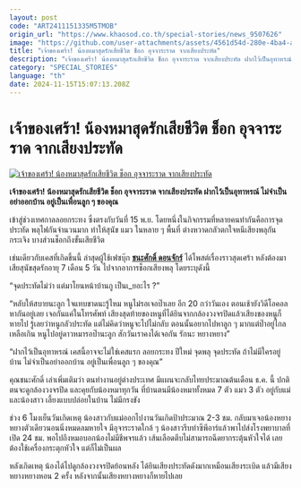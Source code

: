 ```yaml
---
layout: post
code: "ART2411151335M5TMOB"
origin_url: "https://www.khaosod.co.th/special-stories/news_9507626"
image: "https://github.com/user-attachments/assets/4561d54d-280e-4ba4-a3d6-57cc5bd2332e"
title: "เจ้าของเศร้า! น้องหมาสุดรักเสียชีวิต ช็อก อุจจาระราด จากเสียงประทัด"
description: "เจ้าของเศร้า! น้องหมาสุดรักเสียชีวิต ช็อก อุจจาระราด จากเสียงประทัด ฝากไว้เป็นอุทาหรณ์ ไม่จำเป็นอย่าออกบ้าน อยู่เป็นเพื่อนลูก ๆ ของคุณ"
category: "SPECIAL_STORIES"
language: "th"
date: 2024-11-15T15:07:13.208Z
---
```


# เจ้าของเศร้า! น้องหมาสุดรักเสียชีวิต ช็อก อุจจาระราด จากเสียงประทัด

[![เจ้าของเศร้า! น้องหมาสุดรักเสียชีวิต ช็อก อุจจาระราด จากเสียงประทัด](https://www.khaosod.co.th/wpapp/uploads/2024/11/dog-1.jpg "เจ้าของเศร้า! น้องหมาสุดรักเสียชีวิต ช็อก อุจจาระราด จากเสียงประทัด")](https://www.khaosod.co.th/wpapp/uploads/2024/11/dog-1.jpg)

**เจ้าของเศร้า! น้องหมาสุดรักเสียชีวิต ช็อก อุจจาระราด จากเสียงประทัด ฝากไว้เป็นอุทาหรณ์ ไม่จำเป็นอย่าออกบ้าน อยู่เป็นเพื่อนลูก ๆ ของคุณ**

เข้าสู่ช่วงเทศกาลลอยกระทง ซึ่งตรงกับวันที่ 15 พ.ย. โดยหนึ่งในกิจกรรมที่หลายคนทำกันคือการจุดประทัด พลุไฟกันจำนวนมาก ทำให้สุนัข แมว ในหลาย ๆ พื้นที่ ต่างหวาดกลัวตกใจหนีเสียงพลุกันกระเจิง บางส่วนช็อกถึงขั้นเสียชีวิต

เช่นเดียวกับเคสที่เกิดขึ้นนี้ ล่าสุดผู้ใช้เฟซบุ๊ก [**ชนะศักดิ์ ดอนจักร์**](https://www.facebook.com/imac.baba?__cft__[0]=AZXvJ8lfv7J2Wjb2IlJGR14exGBmkwKogH2_XtCJdMsgXhMqsEzQ0_4Mm_kqRAnRozq14BfsaFIxrtZNxrYIhL6SoJaBKEKKOV00PAOPwwzXBTLj8N9Wk1JBkXzMhrSPcK6-DQlMjEmvTCvs1_FJmcbgY9XoLW6tbWFQJx8CKt769VyKVhe03UxTSq7Xe7RMPjo&__tn__=-UC%2CP-R) ได้โพสต์เรื่องราวสุดเศร้า หลังต้องมาเสียสุนัขสุดรักอายุ 7 เดือน 5 วัน ไปจากอาการช็อกเสียงพลุ โดยระบุดังนี้

“จุดประทัดไม่ว่า แต่มาโยนหน้าบ้านกู เป็นเ\_ยอะไร ?”

“หลับให้สบายนะลูก ใจแทบขาดนะรู้ไหม หนูไม่รอเจอป๊าเลย อีก 20 กว่าวันเอง ตอนเช้ายังวิดีโอคอลหากันอยู่เลย เจอกันแค่ในโทรศัพท์ เสียงสุดท้ายของหนูที่ได้ยินจากกล้องวงจรปิดแล้วเสียงของหนูก็หายไป รู้เลยว่าหนูกลัวประทัด แต่ไม่คิดว่าหนูจะไปไม่กลับ ตอนนั้นอยากไปหาลูก ๆ มากแต่ป๊าอยู่ไกลเหลือเกิน หนูไปอยู่ดาวหมารอป๊านะลูก สักวันเราคงได้เจอกัน รักนะ หยางหยาง”

“ฝากไว้เป็นอุทาหรณ์ เคสนี้อาจจะไม่ใช่เคสแรก ลอยกระทง ปีใหม่ จุดพลุ จุดประทัด ถ้าไม่มีใครอยู่บ้าน ไม่จำเป็นอย่าออกบ้าน อยู่เป็นเพื่อนลูก ๆ ของคุณ”

คุณชนะศักดิ์ เล่าเพิ่มเติมว่า ตนทำงานอยู่ต่างประเทศ มีแผนจะกลับไทยประมาณต้นเดือน ธ.ค. นี้ ปกติตนจะดูกล้องวงจรปิด และคุยกับน้องหมาทุกวัน ที่บ้านตนมีน้องหมาทั้งหมด 7 ตัว แมว 3 ตัว อยู่กับแม่และน้องสาว เลี้ยงแบบปล่อยในบ้าน ไม่มีกรงขัง

ช่วง 6 โมงเย็นวันเกิดเหตุ น้องสาวกับแม่ออกไปงานวันเกิดป้าประมาณ 2-3 ชม. กลับมาเจอน้องหยางหยางตัวเดียวนอนนิ่งหมดลมหายใจ มีอุจาระราดใกล้ ๆ น้องสาวรีบทำซีพีอาร์แล้วพาไปส่งโรงพยาบาลที่เปิด 24 ชม. พอไปถึงหมอบอกน้องไม่มีชีพจรแล้ว เส้นเลือดตีบไม่สามารถฉีดยากระตุ้นหัวใจได้ เลยต้องใช้เครื่องกระตุกหัวใจ แต่ก็ไม่เป็นผล

หลังเกิดเหตุ น้องได้ไปดูกล้องวงจรปิดย้อนหลัง ได้ยินเสียงประทัดดังมากเหมือนเสียงระเบิด แล้วมีเสียงหยางหยางหอน 2 ครั้ง หลังจากนั้นเสียงหยางหยางก็หายไปเลย